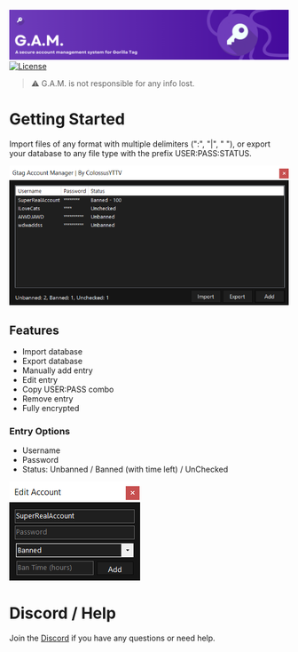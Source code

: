 ![A secure account management system for Gorilla Tag](images/Banner.png)
[![License](https://img.shields.io/:license-mit-blue.svg?style=flat)](https://opensource.org/licenses/MIT)

> :warning: G.A.M. is not responsible for any info lost.

# Getting Started
Import files of any format with multiple delimiters (":", "|", " "), or export your database to any file type with the prefix USER:PASS:STATUS.

![Full Screen Shot](images/fullscreenshot.png)

## Features
+ Import database
+ Export database
+ Manually add entry
+ Edit entry
+ Copy USER:PASS combo
+ Remove entry
+ Fully encrypted

### Entry Options
+ Username
+ Password
+ Status: Unbanned / Banned (with time left) / UnChecked

![Edit Account Screen Shot](images/editaccount.png)

# Discord / Help
Join the [Discord](https://colossal.lol/d) if you have any questions or need help.